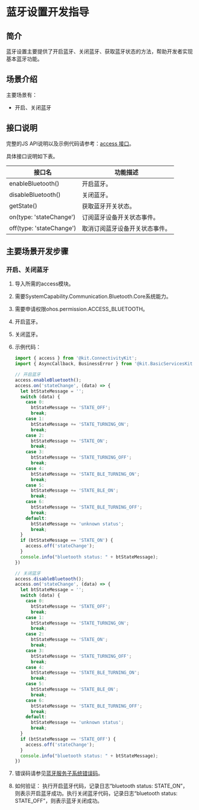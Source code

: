 # 蓝牙设置开发指导

## 简介
蓝牙设置主要提供了开启蓝牙、关闭蓝牙、获取蓝牙状态的方法，帮助开发者实现基本蓝牙功能。

## 场景介绍
主要场景有：

- 开启、关闭蓝牙

## 接口说明

完整的JS API说明以及示例代码请参考：[access 接口](../../reference/apis-connectivity-kit/js-apis-bluetooth-access.md)。

具体接口说明如下表。

| 接口名                             | 功能描述                                                                       |
| ---------------------------------- | ------------------------------------------------------------------------------ |
| enableBluetooth()                  | 开启蓝牙。                                                                       |
| disableBluetooth()                 | 关闭蓝牙。                                                                       |
| getState()                         | 获取蓝牙开关状态。                                                                |
| on(type: 'stateChange')            | 订阅蓝牙设备开关状态事件。                                                         |
| off(type: 'stateChange')           | 取消订阅蓝牙设备开关状态事件。                                                     |


## 主要场景开发步骤

### 开启、关闭蓝牙
1. 导入所需的access模块。
2. 需要SystemCapability.Communication.Bluetooth.Core系统能力。
3. 需要申请权限ohos.permission.ACCESS_BLUETOOTH。
4. 开启蓝牙。
5. 关闭蓝牙。
6. 示例代码：

    ```ts
    import { access } from '@kit.ConnectivityKit';
    import { AsyncCallback, BusinessError } from '@kit.BasicServicesKit';

    // 开启蓝牙
    access.enableBluetooth();
    access.on('stateChange', (data) => {
      let btStateMessage = '';
      switch (data) {
        case 0:
          btStateMessage += 'STATE_OFF';
          break;
        case 1:
          btStateMessage += 'STATE_TURNING_ON';
          break;
        case 2:
          btStateMessage += 'STATE_ON';
          break;
        case 3:
          btStateMessage += 'STATE_TURNING_OFF';
          break;
        case 4:
          btStateMessage += 'STATE_BLE_TURNING_ON';
          break;
        case 5:
          btStateMessage += 'STATE_BLE_ON';
          break;
        case 6:
          btStateMessage += 'STATE_BLE_TURNING_OFF';
          break;
        default:
          btStateMessage += 'unknown status';
          break;
      }
      if (btStateMessage == 'STATE_ON') {
        access.off('stateChange');
      }
      console.info("bluetooth status: " + btStateMessage);
    })

    // 关闭蓝牙
    access.disableBluetooth();
    access.on('stateChange', (data) => {
      let btStateMessage = '';
      switch (data) {
        case 0:
          btStateMessage += 'STATE_OFF';
          break;
        case 1:
          btStateMessage += 'STATE_TURNING_ON';
          break;
        case 2:
          btStateMessage += 'STATE_ON';
          break;
        case 3:
          btStateMessage += 'STATE_TURNING_OFF';
          break;
        case 4:
          btStateMessage += 'STATE_BLE_TURNING_ON';
          break;
        case 5:
          btStateMessage += 'STATE_BLE_ON';
          break;
        case 6:
          btStateMessage += 'STATE_BLE_TURNING_OFF';
          break;
        default:
          btStateMessage += 'unknown status';
          break;
      }
      if (btStateMessage == 'STATE_OFF') {
        access.off('stateChange');
      }
      console.info("bluetooth status: " + btStateMessage);
    })
    ```

6. 错误码请参见[蓝牙服务子系统错误码](../../reference/apis-connectivity-kit/errorcode-bluetoothManager.md)。
7. 如何验证：
执行开启蓝牙代码，记录日志“bluetooth status: STATE_ON”，则表示开启蓝牙成功。执行关闭蓝牙代码，记录日志“bluetooth status: STATE_OFF”，则表示蓝牙关闭成功。
